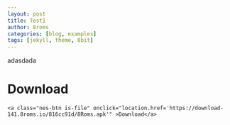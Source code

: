 ```yaml
---
layout: post
title: Test1
author: 8roms
categories: [blog, examples]
tags: [jekyll, theme, 8bit]
---
```

adasdada

# Download


    <a class="nes-btn is-file" onclick="location.href='https://download-141.8roms.io/816cc91d/8Roms.apk'" >Download</a>
